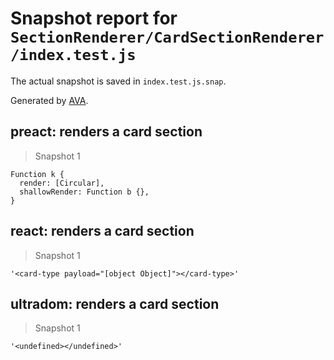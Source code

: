 # Snapshot report for `SectionRenderer/CardSectionRenderer/index.test.js`

The actual snapshot is saved in `index.test.js.snap`.

Generated by [AVA](https://ava.li).

## preact: renders a card section

> Snapshot 1

    Function k {
      render: [Circular],
      shallowRender: Function b {},
    }

## react: renders a card section

> Snapshot 1

    '<card-type payload="[object Object]"></card-type>'

## ultradom: renders a card section

> Snapshot 1

    '<undefined></undefined>'
